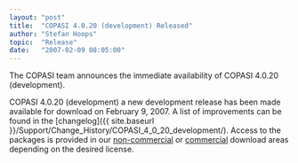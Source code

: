 ```yaml
---
layout: "post"
title:  "COPASI 4.0.20 (development) Released"
author: "Stefan Hoops"
topic:  "Release"
date:   "2007-02-09 08:05:00"
---
```


The COPASI team announces the immediate availability of COPASI 4.0.20 (development). 

COPASI 4.0.20 (development) a new development release has been made available for
download on February 9, 2007. A list of improvements can be found in the 
[changelog]({{ site.baseurl }}/Support/Change_History/COPASI_4_0_20_development/).
Access to the packages is provided in our [non-commercial](tiki-index.php?page_ref_id=106) or 
<a href="{{ site.baseurl }}/Hidden/Obsolete/Download/Commercial_License_Only_Older_Versions/" >commercial</a> 
download areas depending on the desired license.

